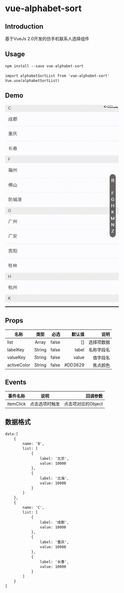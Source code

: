 # vue-alphabet-sort

## Introduction
基于VueJs 2.0开发的仿手机联系人选择组件

## Usage

```
npm install --save vue-alphabet-sort

import alphabetSortList from 'vue-alphabet-sort'
Vue.use(alphabetSortList)
```

## Demo
![](demo.gif)


## Props
名称|类型|必选|默认值|说明
---|:---:|---:|---:|---:
list | Array | false | [] | 选择项数据
labelKey | String | false | label | 名称字段名
valueKey | String | false | value | 值字段名
activeColor | String | false | #DD3629 | 焦点颜色

## Events

事件名称|说明|回调参数
---|:---:|---:
itemClick | 点击选项时触发 | 点击项对应的Object

## 数据格式

```
data:[
    {
        name: 'B',
        list: [
            {
                label: '北京',
                value: 10000
            },
            {
                label: '北海',
                value: 10000
            }
        ]
    },
    {
        name: 'C',
        list: [
            {
                label: '成都',
                value: 10000
            },
            {
                label: '重庆',
                value: 10000
            },
            {
                label: '长春',
                value: 10000
            }
        ]
    }
]

```